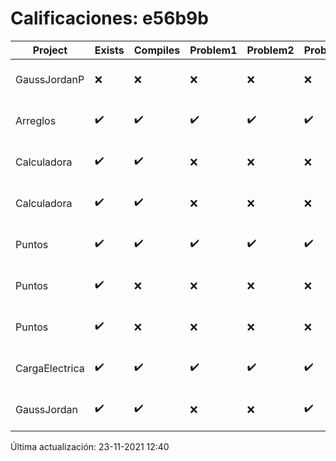 # Calificaciones: e56b9b
|Project|Exists|Compiles|Problem1|Problem2|Problem3|Extra|CommitHash|CommitDate|CheckDate|Comments|DueDate|Grade|
|-|-|-|-|-|-|-|-|-|-|-|-|-|
|GaussJordanP|❌|❌|❌|❌|❌|❌|NA|NA|23-11-2021 12:40:31|No se encontró el archivo en PracticasComputacionI/GaussJordanP/GaussJordanP.py|19-11-2021 21:00:00|5.0|
|Arreglos|✔️|✔️|✔️|✔️|✔️|✔️|d7e1bd37d5392200a83184d8c6165f308a6bb470|24-09-2021 18:26:19|24-09-2021 19:42:10|nan|24-09-2021 21:00:00|10.0|
|Calculadora|✔️|✔️|❌|❌|❌|✔️|343676d91e2aa1f3339d4a91bb237326b06b424c|17-09-2021 19:27:35|17-09-2021 20:12:29|Revisa la operación suma-No implementaste operaciones con números flotantes-Revisa la operación división|17-09-2021 21:00:00|7.333333333333333|
|Calculadora|✔️|✔️|❌|❌|❌|✔️|c97da9d9c4b265902699639e9ee4e9196c31a159|17-09-2021 19:05:43|17-09-2021 19:15:19|Revisa la operación suma-No implementaste operaciones con números flotantes-Revisa la operación división|17-09-2021 21:00:00|7.333333333333333|
|Puntos|✔️|✔️|✔️|✔️|✔️|✔️|541af553a51c4321c0e91529376c3d0f25abe509|16-10-2021 17:27:54|16-10-2021 18:02:36|nan|15-10-2021 21:00:00|10.0|
|Puntos|✔️|❌|❌|❌|❌|❌|d2b6811b2a6666b32e9e9d4a19426ad394f66c6b|15-10-2021 21:49:40|15-10-2021 23:51:12|Tu código no compila|15-10-2021 21:00:00|5.0|
|Puntos|✔️|❌|❌|❌|❌|❌|00500f0d3b02b8b95d63cf4671e9a85e9c253491|15-10-2021 20:28:05|15-10-2021 21:26:53|Tu código no compila|15-10-2021 21:00:00|5.0|
|CargaElectrica|✔️|✔️|✔️|✔️|✔️|❌|9f14dbf0a5f3f881b0ef0cc5bfc2998c8673c7f9|11-11-2021 19:43:53|12-11-2021 13:17:23|No calcula correctamente la carga de la molécula|08-11-2021 21:00:00|9.0|
|GaussJordan|✔️|✔️|❌|❌|✔️|❌|aeae1922e7dc0b8872f735bb81a0766ada7f0d54|02-10-2021 00:17:56|02-10-2021 02:16:44|No aplica correctamente el método de Gauss-Jordan-No aplica correctamente el método de Gauss-Jordan-No intercambia las filas cuando un pivote es cero|01-10-2021 21:00:00|7.333333333333333|

Última actualización: 23-11-2021 12:40